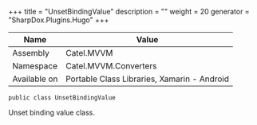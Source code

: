 

+++
title = "UnsetBindingValue" 
description = ""
weight = 20
generator = "SharpDox.Plugins.Hugo"
+++

Name|Value
---|---
Assembly|Catel.MVVM
Namespace|Catel.MVVM.Converters
Available on|Portable Class Libraries, Xamarin - Android

```
public class UnsetBindingValue
```

Unset binding value class.

